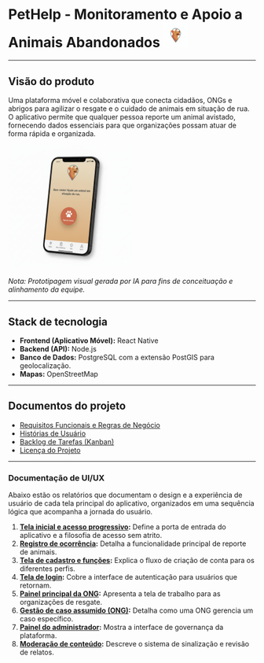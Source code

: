 # PetHelp - Monitoramento e Apoio a Animais Abandonados <img src="assets/prototypes/logo_pethelp_app.png" alt="Protótipo da Tela de Gestão de Caso Assumido" width="10%" height="auto">

---

## Visão do produto

Uma plataforma móvel e colaborativa que conecta cidadãos, ONGs e abrigos para agilizar o resgate e o cuidado de animais em situação de rua. O aplicativo permite que qualquer pessoa reporte um animal avistado, fornecendo dados essenciais para que organizações possam atuar de forma rápida e organizada.

<img src="assets/prototypes/tela_pethelp_prototipo2.png" alt="Protótipo da Tela de Gestão de Caso Assumido" width="50%" height="auto">

*Nota: Prototipagem visual gerada por IA para fins de conceituação e alinhamento da equipe.*

---

## Stack de tecnologia

- **Frontend (Aplicativo Móvel):** React Native
- **Backend (API):** Node.js
- **Banco de Dados:** PostgreSQL com a extensão PostGIS para geolocalização.
- **Mapas:** OpenStreetMap

---

## Documentos do projeto

- [Requisitos Funcionais e Regras de Negócio](docs/requirements.md)
- [Histórias de Usuário](docs/features.md)
- [Backlog de Tarefas (Kanban)](docs/kanban_tasks.md)
- [Licença do Projeto](LICENSE.md)

---

### Documentação de UI/UX

Abaixo estão os relatórios que documentam o design e a experiência de usuário de cada tela principal do aplicativo, organizados em uma sequência lógica que acompanha a jornada do usuário.

1.  **[Tela inicial e acesso progressivo](docs/ui-ux/relatorio_UI_UX_tela_inicial.md):** Define a porta de entrada do aplicativo e a filosofia de acesso sem atrito.
2.  **[Registro de ocorrência](docs/ui-ux/relatorio_UI_UX_registro.md):** Detalha a funcionalidade principal de reporte de animais.
3.  **[Tela de cadastro e funções](docs/ui-ux/relatorio_UI_UX_tela_cadastro.md):** Explica o fluxo de criação de conta para os diferentes perfis.
4.  **[Tela de login](docs/ui-ux/relatorio_UI_UX_tela_login.md):** Cobre a interface de autenticação para usuários que retornam.
5.  **[Painel principal da ONG](docs/ui-ux/relatorio_UI_UX_painel_ONG.md):** Apresenta a tela de trabalho para as organizações de resgate.
6.  **[Gestão de caso assumido (ONG)](docs/ui-ux/relatorio_UI_UX_gestao_caso_assumido.md):** Detalha como uma ONG gerencia um caso específico.
7.  **[Painel do administrador](docs/ui-ux/relatorio_UI_UX_painel_admin.md):** Mostra a interface de governança da plataforma.
8.  **[Moderação de conteúdo](docs/ui-ux/relatorio_UI_UX_moderacao_conteudo.md):** Descreve o sistema de sinalização e revisão de relatos.
